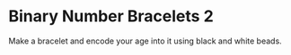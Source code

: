 # Binary Number Bracelets 2

Make a bracelet and encode your age into it using black and white beads.

